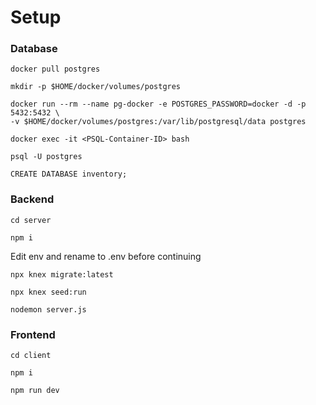 # Setup
### Database

    docker pull postgres
    
    mkdir -p $HOME/docker/volumes/postgres
    
    docker run --rm --name pg-docker -e POSTGRES_PASSWORD=docker -d -p 5432:5432 \
    -v $HOME/docker/volumes/postgres:/var/lib/postgresql/data postgres
    
    docker exec -it <PSQL-Container-ID> bash
    
    psql -U postgres
    
    CREATE DATABASE inventory;


### Backend

    cd server

    npm i

Edit env and rename to .env before continuing

    npx knex migrate:latest
    
    npx knex seed:run

    nodemon server.js

### Frontend
    cd client

    npm i

    npm run dev
